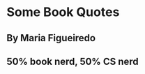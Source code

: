 <head>
    <meta charset="UTF-8" />
    <meta http-equiv="X-UA-Compatible" content="IE=edge" />
    <meta name="viewport" content="width=device-width, initial-scale=1.0" />
    <title>Some Book Quotes</title>
    <link rel="stylesheet" href="./index.css" />
</head>
<body>

# Some Book Quotes
## By Maria Figueiredo
## 50% book nerd, 50% CS nerd  



